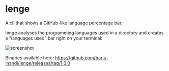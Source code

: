 # lenge

A cli that shows a GitHub-like language percentage bar. 

lenge analyses the programming languages used in a directory and creates a "languages used" bar right on your terminal:

![screenshot](https://user-images.githubusercontent.com/68742481/145377189-ea1072d8-fb2a-444b-a247-9dbfc721e28f.png)

Binaries available here: https://github.com/baris-inandi/lenge/releases/tag/1.0.0
